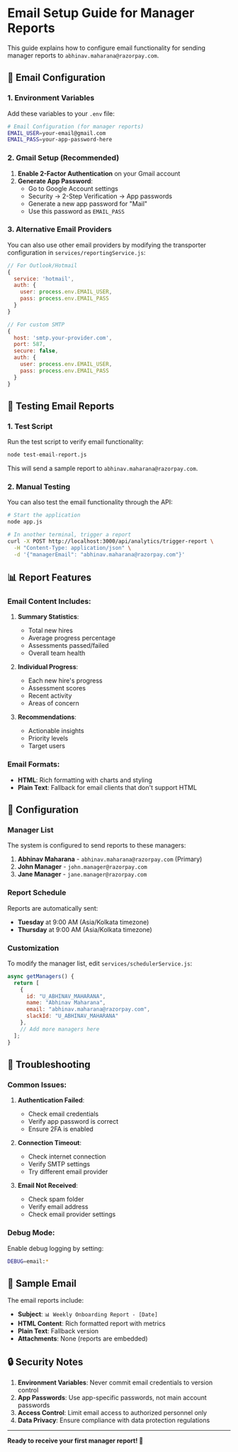 # Email Setup Guide for Manager Reports

This guide explains how to configure email functionality for sending manager reports to `abhinav.maharana@razorpay.com`.

## 📧 Email Configuration

### 1. Environment Variables

Add these variables to your `.env` file:

```bash
# Email Configuration (for manager reports)
EMAIL_USER=your-email@gmail.com
EMAIL_PASS=your-app-password-here
```

### 2. Gmail Setup (Recommended)

1. **Enable 2-Factor Authentication** on your Gmail account
2. **Generate App Password**:
   - Go to Google Account settings
   - Security → 2-Step Verification → App passwords
   - Generate a new app password for "Mail"
   - Use this password as `EMAIL_PASS`

### 3. Alternative Email Providers

You can also use other email providers by modifying the transporter configuration in `services/reportingService.js`:

```javascript
// For Outlook/Hotmail
{
  service: 'hotmail',
  auth: {
    user: process.env.EMAIL_USER,
    pass: process.env.EMAIL_PASS
  }
}

// For custom SMTP
{
  host: 'smtp.your-provider.com',
  port: 587,
  secure: false,
  auth: {
    user: process.env.EMAIL_USER,
    pass: process.env.EMAIL_PASS
  }
}
```

## 🧪 Testing Email Reports

### 1. Test Script

Run the test script to verify email functionality:

```bash
node test-email-report.js
```

This will send a sample report to `abhinav.maharana@razorpay.com`.

### 2. Manual Testing

You can also test the email functionality through the API:

```bash
# Start the application
node app.js

# In another terminal, trigger a report
curl -X POST http://localhost:3000/api/analytics/trigger-report \
  -H "Content-Type: application/json" \
  -d '{"managerEmail": "abhinav.maharana@razorpay.com"}'
```

## 📊 Report Features

### Email Content Includes:

1. **Summary Statistics**:
   - Total new hires
   - Average progress percentage
   - Assessments passed/failed
   - Overall team health

2. **Individual Progress**:
   - Each new hire's progress
   - Assessment scores
   - Recent activity
   - Areas of concern

3. **Recommendations**:
   - Actionable insights
   - Priority levels
   - Target users

### Email Formats:

- **HTML**: Rich formatting with charts and styling
- **Plain Text**: Fallback for email clients that don't support HTML

## 🔧 Configuration

### Manager List

The system is configured to send reports to these managers:

1. **Abhinav Maharana** - `abhinav.maharana@razorpay.com` (Primary)
2. **John Manager** - `john.manager@razorpay.com`
3. **Jane Manager** - `jane.manager@razorpay.com`

### Report Schedule

Reports are automatically sent:
- **Tuesday** at 9:00 AM (Asia/Kolkata timezone)
- **Thursday** at 9:00 AM (Asia/Kolkata timezone)

### Customization

To modify the manager list, edit `services/schedulerService.js`:

```javascript
async getManagers() {
  return [
    { 
      id: "U_ABHINAV_MAHARANA", 
      name: "Abhinav Maharana", 
      email: "abhinav.maharana@razorpay.com",
      slackId: "U_ABHINAV_MAHARANA"
    },
    // Add more managers here
  ];
}
```

## 🚨 Troubleshooting

### Common Issues:

1. **Authentication Failed**:
   - Check email credentials
   - Verify app password is correct
   - Ensure 2FA is enabled

2. **Connection Timeout**:
   - Check internet connection
   - Verify SMTP settings
   - Try different email provider

3. **Email Not Received**:
   - Check spam folder
   - Verify email address
   - Check email provider settings

### Debug Mode:

Enable debug logging by setting:

```bash
DEBUG=email:*
```

## 📝 Sample Email

The email reports include:

- **Subject**: `📊 Weekly Onboarding Report - [Date]`
- **HTML Content**: Rich formatted report with metrics
- **Plain Text**: Fallback version
- **Attachments**: None (reports are embedded)

## 🔒 Security Notes

1. **Environment Variables**: Never commit email credentials to version control
2. **App Passwords**: Use app-specific passwords, not main account passwords
3. **Access Control**: Limit email access to authorized personnel only
4. **Data Privacy**: Ensure compliance with data protection regulations

---

**Ready to receive your first manager report! 🎉**
